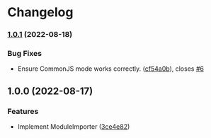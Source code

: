 # Changelog

### [1.0.1](https://www.github.com/humanwhocodes/module-importer/compare/v1.0.0...v1.0.1) (2022-08-18)


### Bug Fixes

* Ensure CommonJS mode works correctly. ([cf54a0b](https://www.github.com/humanwhocodes/module-importer/commit/cf54a0b998085066fbe1776dd0b4cacd808cc192)), closes [#6](https://www.github.com/humanwhocodes/module-importer/issues/6)

## 1.0.0 (2022-08-17)


### Features

* Implement ModuleImporter ([3ce4e82](https://www.github.com/humanwhocodes/module-importer/commit/3ce4e820c30c114e787bfed00a0966ac4772f563))
